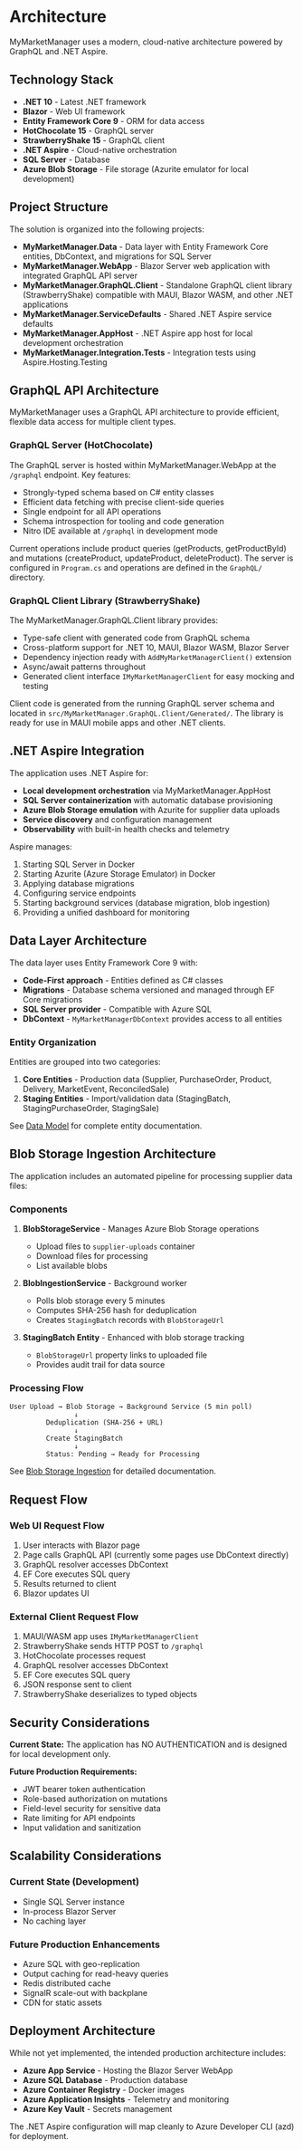 # Architecture

MyMarketManager uses a modern, cloud-native architecture powered by GraphQL and .NET Aspire.

## Technology Stack

- **.NET 10** - Latest .NET framework
- **Blazor** - Web UI framework
- **Entity Framework Core 9** - ORM for data access
- **HotChocolate 15** - GraphQL server
- **StrawberryShake 15** - GraphQL client
- **.NET Aspire** - Cloud-native orchestration
- **SQL Server** - Database
- **Azure Blob Storage** - File storage (Azurite emulator for local development)

## Project Structure

The solution is organized into the following projects:

- **MyMarketManager.Data** - Data layer with Entity Framework Core entities, DbContext, and migrations for SQL Server
- **MyMarketManager.WebApp** - Blazor Server web application with integrated GraphQL API server
- **MyMarketManager.GraphQL.Client** - Standalone GraphQL client library (StrawberryShake) compatible with MAUI, Blazor WASM, and other .NET applications
- **MyMarketManager.ServiceDefaults** - Shared .NET Aspire service defaults
- **MyMarketManager.AppHost** - .NET Aspire app host for local development orchestration
- **MyMarketManager.Integration.Tests** - Integration tests using Aspire.Hosting.Testing

## GraphQL API Architecture

MyMarketManager uses a GraphQL API architecture to provide efficient, flexible data access for multiple client types.

### GraphQL Server (HotChocolate)

The GraphQL server is hosted within MyMarketManager.WebApp at the `/graphql` endpoint. Key features:

- Strongly-typed schema based on C# entity classes
- Efficient data fetching with precise client-side queries
- Single endpoint for all API operations
- Schema introspection for tooling and code generation
- Nitro IDE available at `/graphql` in development mode

Current operations include product queries (getProducts, getProductById) and mutations (createProduct, updateProduct, deleteProduct). The server is configured in `Program.cs` and operations are defined in the `GraphQL/` directory.

### GraphQL Client Library (StrawberryShake)

The MyMarketManager.GraphQL.Client library provides:

- Type-safe client with generated code from GraphQL schema
- Cross-platform support for .NET 10, MAUI, Blazor WASM, Blazor Server
- Dependency injection ready with `AddMyMarketManagerClient()` extension
- Async/await patterns throughout
- Generated client interface `IMyMarketManagerClient` for easy mocking and testing

Client code is generated from the running GraphQL server schema and located in `src/MyMarketManager.GraphQL.Client/Generated/`. The library is ready for use in MAUI mobile apps and other .NET clients.

## .NET Aspire Integration

The application uses .NET Aspire for:
- **Local development orchestration** via MyMarketManager.AppHost
- **SQL Server containerization** with automatic database provisioning
- **Azure Blob Storage emulation** with Azurite for supplier data uploads
- **Service discovery** and configuration management
- **Observability** with built-in health checks and telemetry

Aspire manages:
1. Starting SQL Server in Docker
2. Starting Azurite (Azure Storage Emulator) in Docker
3. Applying database migrations
4. Configuring service endpoints
5. Starting background services (database migration, blob ingestion)
6. Providing a unified dashboard for monitoring

## Data Layer Architecture

The data layer uses Entity Framework Core 9 with:

- **Code-First approach** - Entities defined as C# classes
- **Migrations** - Database schema versioned and managed through EF Core migrations
- **SQL Server provider** - Compatible with Azure SQL
- **DbContext** - `MyMarketManagerDbContext` provides access to all entities

### Entity Organization

Entities are grouped into two categories:

1. **Core Entities** - Production data (Supplier, PurchaseOrder, Product, Delivery, MarketEvent, ReconciledSale)
2. **Staging Entities** - Import/validation data (StagingBatch, StagingPurchaseOrder, StagingSale)

See [Data Model](data-model.md) for complete entity documentation.

## Blob Storage Ingestion Architecture

The application includes an automated pipeline for processing supplier data files:

### Components

1. **BlobStorageService** - Manages Azure Blob Storage operations
   - Upload files to `supplier-uploads` container
   - Download files for processing
   - List available blobs

2. **BlobIngestionService** - Background worker
   - Polls blob storage every 5 minutes
   - Computes SHA-256 hash for deduplication
   - Creates `StagingBatch` records with `BlobStorageUrl`

3. **StagingBatch Entity** - Enhanced with blob storage tracking
   - `BlobStorageUrl` property links to uploaded file
   - Provides audit trail for data source

### Processing Flow

```
User Upload → Blob Storage → Background Service (5 min poll)
                ↓
         Deduplication (SHA-256 + URL)
                ↓
         Create StagingBatch
                ↓
         Status: Pending → Ready for Processing
```

See [Blob Storage Ingestion](blob-storage-ingestion.md) for detailed documentation.

## Request Flow

### Web UI Request Flow

1. User interacts with Blazor page
2. Page calls GraphQL API (currently some pages use DbContext directly)
3. GraphQL resolver accesses DbContext
4. EF Core executes SQL query
5. Results returned to client
6. Blazor updates UI

### External Client Request Flow

1. MAUI/WASM app uses `IMyMarketManagerClient`
2. StrawberryShake sends HTTP POST to `/graphql`
3. HotChocolate processes request
4. GraphQL resolver accesses DbContext
5. EF Core executes SQL query
6. JSON response sent to client
7. StrawberryShake deserializes to typed objects

## Security Considerations

**Current State:** The application has NO AUTHENTICATION and is designed for local development only.

**Future Production Requirements:**
- JWT bearer token authentication
- Role-based authorization on mutations
- Field-level security for sensitive data
- Rate limiting for API endpoints
- Input validation and sanitization

## Scalability Considerations

### Current State (Development)
- Single SQL Server instance
- In-process Blazor Server
- No caching layer

### Future Production Enhancements
- Azure SQL with geo-replication
- Output caching for read-heavy queries
- Redis distributed cache
- SignalR scale-out with backplane
- CDN for static assets

## Deployment Architecture

While not yet implemented, the intended production architecture includes:

- **Azure App Service** - Hosting the Blazor Server WebApp
- **Azure SQL Database** - Production database
- **Azure Container Registry** - Docker images
- **Azure Application Insights** - Telemetry and monitoring
- **Azure Key Vault** - Secrets management

The .NET Aspire configuration will map cleanly to Azure Developer CLI (azd) for deployment.
